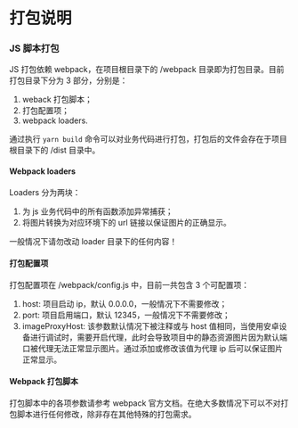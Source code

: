 # 打包说明

### JS 脚本打包

JS 打包依赖 webpack，在项目根目录下的 /webpack 目录即为打包目录。目前打包目录下分为 3 部分，分别是：

1. weback 打包脚本；
2. 打包配置项；
3. webpack loaders.

通过执行 `yarn build` 命令可以对业务代码进行打包，打包后的文件会存在于项目根目录下的 /dist 目录中。



#### Webpack loaders

Loaders 分为两块：

1. 为 js 业务代码中的所有函数添加异常捕获；
2. 将图片转换为对应环境下的 url 链接以保证图片的正确显示。

一般情况下请勿改动 loader 目录下的任何内容！



#### 打包配置项

打包配置项在 /webpack/config.js 中，目前一共包含 3 个可配置项：

1. host: 项目启动 ip，默认 0.0.0.0，一般情况下不需要修改；
2. port: 项目启用端口，默认 12345，一般情况下不需要修改；
3. imageProxyHost:  该参数默认情况下被注释或与 host 值相同，当使用安卓设备进行调试时，需要开启代理，此时会导致项目中的静态资源图片因为默认端口被代理无法正常显示图片。通过添加或修改该值为代理 ip 后可以保证图片正常显示。



#### Webpack 打包脚本

打包脚本中的各项参数请参考 webpack 官方文档。在绝大多数情况下可以不对打包脚本进行任何修改，除非存在其他特殊的打包需求。

